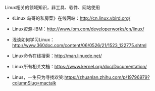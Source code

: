 Linux相关的领域知识，非工具、软件、网站使用

- 《Linux 鸟哥的私房菜》在线网站：http://cn.linux.vbird.org/

- Linux资源-IBM：http://www.ibm.com/developerworks/cn/linux/

- 浅谈如何学习Linux：http://www.360doc.com/content/06/0526/21/1523_122775.shtml

- Linux命令在线搜索：http://man.linuxde.net/

- Linux所有相关文档：https://www.kernel.org/doc/Documentation/

- Linus，一生只为寻找欢笑:https://zhuanlan.zhihu.com/p/19796979?columnSlug=mactalk